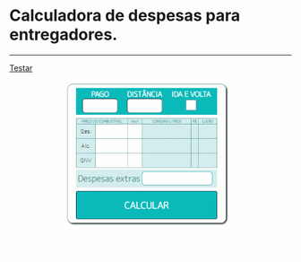 # Calculadora de despesas para entregadores.

---
<a href="https://favoritos-rf.000webhostapp.com/calculadoras/combustivel/index.html">Testar</a>
<p align="center">
  <img width="600" src="Videos/Calculadora_Entregas.gif"
</p>

